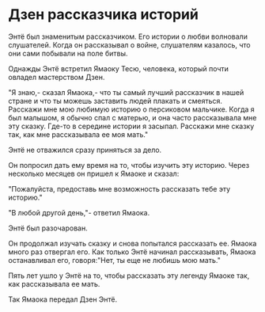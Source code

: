 # Дзен рассказчика историй

Энтё был знаменитым рассказчиком. Его истории о любви волновали слушателей. Когда он рассказывал о войне, слушателям казалось, что они сами побывали на поле битвы.

Однажды Энтё встретил Ямаоку Тесю, человека, который почти овладел мастерством Дзен.

"Я знаю,- сказал Ямаока,- что ты самый лучший рассказчик в нашей стране и что ты можешь заставить людей плакать и смеяться. Расскажи мне мою любимую историю о персиковом мальчике. Когда я был малышом, я обычно спал с матерью, и она часто рассказывала мне эту сказку. Где-то в середине истории я засыпал. Расскажи мне сказку так, как мне рассказывала ее моя мать."

Энтё не отважился сразу приняться за дело.

Он попросил дать ему время на то, чтобы изучить эту историю. Через несколько месяцев он пришел к Ямаоке и сказал:

"Пожалуйста, предоставь мне возможность рассказать тебе эту историю."

"В любой другой день,"- ответил Ямаока.

Энтё был разочарован.

Он продолжал изучать сказку и снова попытался рассказать ее. Ямаока много раз отвергал его. Как только Энтё начинал рассказывать, Ямаока останавливал его, говоря:"Нет, ты еще не любишь мою мать."

Пять лет ушло у Энтё на то, чтобы рассказать эту легенду Ямаоке так, как рассказывала ее мать.

Так Ямаока передал Дзен Энтё.